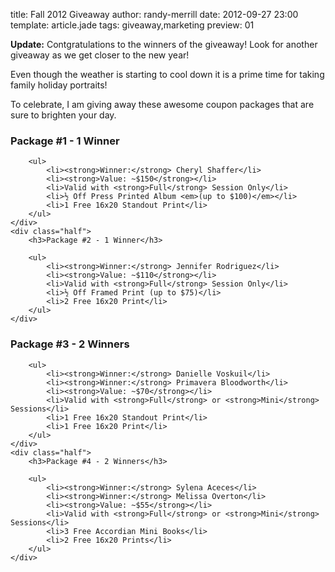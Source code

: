title: Fall 2012 Giveaway
author: randy-merrill
date: 2012-09-27 23:00
template: article.jade
tags: giveaway,marketing
preview: 01

**Update:** Contgratulations to the winners of the giveaway! Look for another giveaway as we get closer to the new year!

Even though the weather is starting to cool down it is a prime time for taking family holiday portraits!

To celebrate, I am giving away these awesome coupon packages that are sure to brighten your day.

<span class="more"></span>

<div class="row">
	<div class="half">
		<h3>Package #1 - 1 Winner</h3>

		<ul>
			<li><strong>Winner:</strong> Cheryl Shaffer</li>
			<li><strong>Value: ~$150</strong></li>
			<li>Valid with <strong>Full</strong> Session Only</li>
			<li>½ Off Press Printed Album <em>(up to $100)</em></li>
			<li>1 Free 16x20 Standout Print</li>
		</ul>
	</div>
	<div class="half">
		<h3>Package #2 - 1 Winner</h3>

		<ul>
			<li><strong>Winner:</strong> Jennifer Rodriguez</li>
			<li><strong>Value: ~$110</strong></li>
			<li>Valid with <strong>Full</strong> Session Only</li>
			<li>½ Off Framed Print (up to $75)</li>
			<li>2 Free 16x20 Print</li>
		</ul>
	</div>
</div>

<div class="row">
	<div class="half">
		<h3>Package #3 - 2 Winners</h3>

		<ul>
			<li><strong>Winner:</strong> Danielle Voskuil</li>
			<li><strong>Winner:</strong> Primavera Bloodworth</li>
			<li><strong>Value: ~$70</strong></li>
			<li>Valid with <strong>Full</strong> or <strong>Mini</strong> Sessions</li>
			<li>1 Free 16x20 Standout Print</li>
			<li>1 Free 16x20 Print</li>
		</ul>
	</div>
	<div class="half">
		<h3>Package #4 - 2 Winners</h3>

		<ul>
			<li><strong>Winner:</strong> Sylena Aceces</li>
			<li><strong>Winner:</strong> Melissa Overton</li>
			<li><strong>Value: ~$55</strong></li>
			<li>Valid with <strong>Full</strong> or <strong>Mini</strong> Sessions</li>
			<li>3 Free Accordian Mini Books</li>
			<li>2 Free 16x20 Prints</li>
		</ul>
	</div>
</div>
